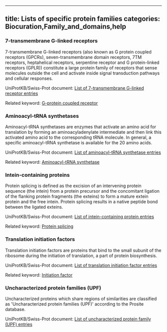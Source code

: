 
---
title: Lists of specific protein families
categories: Biocuration,Family_and_domains,help
---

### 7-transmembrane G-linked receptors

7-transmembrane G-linked receptors (also known as G protein coupled receptors (GPCRs), seven-transmembrane domain receptors, 7TM receptors, heptahelical receptors, serpentine receptor and G protein-linked receptors (GPLR)) constitute a large protein family of receptors that sense molecules outside the cell and activate inside signal transduction pathways and cellular responses.

UniProtKB/Swiss-Prot document: [List of 7-transmembrane G-linked receptor entries](http://www.uniprot.org/docs/7tmrlist)  
  
Related keyword: [G-protein coupled receptor](http://www.uniprot.org/keywords/KW%2D0297)

### Aminoacyl-tRNA synthetases

Aminoacyl-tRNA synthetases are enzymes that activate an amino acid for translation by forming an aminoacyladenylate intermediate and then link this activated amino acid to the corresponding tRNA molecule. In general, a specific aminoacyl-tRNA synthetase is available for the 20 amino acids.

UniProtKB/Swiss-Prot document: [List of aminoacyl-tRNA synthetase entries](http://www.uniprot.org/docs/aatrnasy)  
  
Related keyword: [Aminoacyl-tRNA synthetase](http://www.uniprot.org/keywords/KW%2D0030)

### Intein-containing proteins

Protein splicing is defined as the excision of an intervening protein sequence (the intein) from a protein precursor and the concomitant ligation of the flanking protein fragments (the exteins) to form a mature extein protein and the free intein. Protein splicing results in a native peptide bond between the ligated exteins.

UniProtKB/Swiss-Prot document: [List of intein-containing protein entries](http://www.uniprot.org/docs/intein)  
  
Related keyword: [Protein splicing](http://www.uniprot.org/keywords/KW%2D0651)

### Translation initiation factors

Translation initiation factors are proteins that bind to the small subunit of the ribosome during the initiation of translation, a part of protein biosynthesis.

UniProtKB/Swiss-Prot document: [List of translation initiation factor entries](http://www.uniprot.org/docs/initfact)  
  
Related keyword: [Initiation factor](http://www.uniprot.org/keywords/KW%2D0396)

### Uncharacterized protein families (UPF)

Uncharacterized proteins which share regions of similarities are classified as 'Uncharacterized protein families (UPF)' according to the Prosite database.

UniProtKB/Swiss-Prot document: [List of uncharacterized protein family (UPF) entries](http://www.uniprot.org/docs/upflist)
        